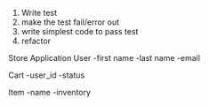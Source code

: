 1. Write test
2. make the test fail/error out
3. write simplest code to pass test
4. refactor

Store Application
User
-first name
-last name
-email

Cart
-user_id
-status

Item
-name
-inventory
